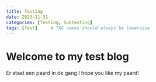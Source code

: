 ```yaml
---
title: Testing
date: 2023-11-31 
categories: [Testing, Subtesting]
tags: [Test]     # TAG names should always be lowercase
---
```


# Welcome to my test blog

Er staat een paard in de gang
I hope you like my paard!
